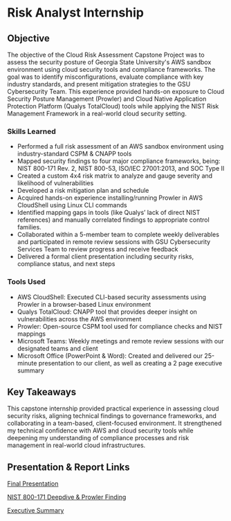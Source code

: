 # Risk Analyst Internship

## Objective

The objective of the Cloud Risk Assessment Capstone Project was to assess the security posture of Georgia State University's AWS sandbox environment using cloud security tools and compliance frameworks. The goal was to identify misconfigurations, evaluate compliance with key industry standards, and present mitigation strategies to the GSU Cybersecurity Team. This experience provided hands-on exposure to Cloud Security Posture Management (Prowler) and Cloud Native Application Protection Platform (Qualys TotalCloud) tools while applying the NIST Risk Management Framework in a real-world cloud security setting. 

### Skills Learned

- Performed a full risk assessment of an AWS sandbox environment using industry-standard CSPM & CNAPP tools
- Mapped security findings to four major compliance frameworks, being: NIST 800-171 Rev. 2, NIST 800-53, ISO/IEC 27001:2013, and SOC Type II
- Created a custom 4x4 risk matrix to analyze and gauge severity and likelihood of vulnerabilities
- Developed a risk mitigation plan and schedule
- Acquired hands-on experience installing/running Prowler in AWS CloudShell using Linux CLI commands
- Identified mapping gaps in tools (like Qualys’ lack of direct NIST references) and manually correlated findings to appropriate control families.
- Collaborated within a 5-member team to complete weekly deliverables and participated in remote review sessions with GSU Cybersecurity Services Team to review progress and receive feedback
- Delivered a formal client presentation including security risks, compliance status, and next steps  

### Tools Used

- AWS CloudShell: Executed CLI-based security assessments using Prowler in a browser-based Linux environment
- Qualys TotalCloud: CNAPP tool that provides deeper insight on vulnerabilities across the AWS environment 
- Prowler: Open-source CSPM tool used for compliance checks and NIST mappings
- Microsoft Teams: Weekly meetings and remote review sessions with our designated teams and client
- Microsoft Office (PowerPoint & Word): Created and delivered our 25-minute presentation to our client, as well as creating a 2 page executive summary

## Key Takeaways

This capstone internship provided practical experience in assessing cloud security risks, aligning technical findings to governance frameworks, and collaborating in a team-based, client-focused environment. It strengthened my technical confidence with AWS and cloud security tools while deepening my understanding of compliance processes and risk management in real-world cloud infrastructures.

## Presentation & Report Links

<a href="https://docs.google.com/presentation/d/1RR3uXXayW89W3T18_ZmYWm5KRLg19ws8/edit?usp=sharing&ouid=114700252560349199970&rtpof=true&sd=true">Final Presentation</a>

<a href="https://docs.google.com/document/d/1zS1sEV9ybvLEUENdSV1a87Axgp-yKRElcc5eoO-HpDo/edit?usp=sharing">NIST 800-171 Deepdive & Prowler Finding</a>

<a href="https://docs.google.com/document/d/1C_mCaY9yf-Dm-RcebJaAWYHN3jh7J4-S/edit?usp=sharing&ouid=114700252560349199970&rtpof=true&sd=true">Executive Summary</a>
